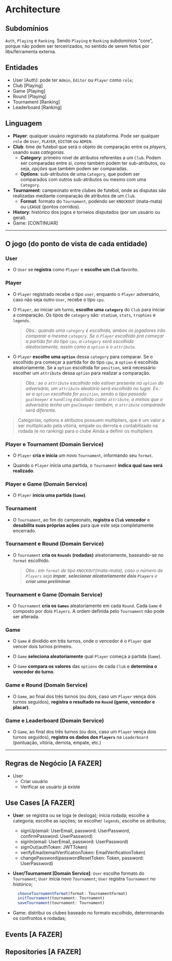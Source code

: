 # Architecture

## Subdomínios

`Auth`, `Playing` e `Ranking`. Sendo `Playing` e `Ranking` subdomínios "core", porque não podem ser terceirizados, no sentido de serem feitos por libs/ferramenta externa.

## Entidades

- User [Auth]: pode ter `Admin`, `Editor` ou `Player` como `role`;
- Club [Playing]
- Game [Playing]
- Round [Playing]
- Tournament [Ranking]
- Leaderboard [Ranking]

## Linguagem

- **Player**: qualquer usuário registrado na plataforma. Pode ser qualquer `role` de `User`, `PLAYER`, `EDITOR` ou `ADMIN`.
- **Club**: time de futebol que será o objeto de comparação entre os *players*, usando suas *categorias*.
  - **Category**: primeiro nível de atributos referentes a um `Club`. Podem ser comparadas entre si, como também podem ter sub-atributos, ou seja, *opções* que também podem ser comparadas.
  - **Options**: sub-atributos de uma `Category`, que podem ser comparados com outros sub-atributos ou mesmo com uma `Category`.
- **Tournament**: campeonato entre clubes de futebol, onde as disputas são realizadas mediante comparação de atributos de um `Club`.
  - **Format**: formato do `Tournament`, podendo ser `KNOCKOUT` (mata-mata) ou `LEAGUE` (pontos corridos).
- **History**: histórico dos jogos e torneios disputados (por um usuário ou geral).
- Game: [CONTINUAR]

---

## O jogo (do ponto de vista de cada entidade)

### User

- O `User` se **registra** como `Player` e **escolhe um `Club`** favorito.

### Player

- O `Player` registrado recebe o tipo `user`, enquanto o `Player` adversário, caso não seja outro `User`, recebe o tipo `cpu`.

- O `Player`, ao iniciar um turno, **escolhe uma `category`** do `Club` para iniciar a comparação. Os tipos de `category` são: `stadium`, `stats`, `trophies` e `legends`.
  > *Obs.: quando uma `category` é escolhida, ambos os jogadores irão comparar a mesma `category`. Se o `Player` escolhido pra começar a partida for do tipo `cpu`, a `category` será escolhida aleatoriamente, assim como a `option` e o `attribute`.*

- O `Player` **escolhe uma `option`** dessa `category` para comparar. Se o escolhido pra começar a partida for do tipo `cpu`, a `option` é escolhida aleatoriamente. Se a `option` escolhida for `position`, será necessário escolher um `attribute` dessa `option` para realizar a comparação.
  > *Obs.: se o `attribute` escolhido não estiver presente na `option` do adversário, um `attribute` aleatório será escolhido no lugar. Ex.: se a `option` escolhida for `position`, sendo o tipo passado `goalkeeper` e `handling` escolhido como `attribute`, a menos que o adversário tenha um `goalkeeper` também, o `attribute` comparado será diferente.*

> Categorias, options e atributos possuem multipliers, que é um valor a ser multiplicado pela vitória, empate ou derrota e contabilizado na rodada (e no ranking) para o clube
> Ainda a definir os multipliers

### Player e Tournament (Domain Service)

- O `Player` **cria e inicia** um novo `Tournament`, informando seu `format`.

- Quando o `Player` inicia uma partida, o `Tournament` **indica qual `Game` será realizado**.

### Player e Game (Domain Service)

- O `Player` **inicia uma partida (`Game`)**.

### Tournament

- O `Tournament`, ao fim do campeonato, **registra o `Club` vencedor** e **desabilita suas próprias ações** para que este seja completamente encerrado.

### Tournament e Round (Domain Service)

- O `Tournament` **cria os `Rounds` (rodadas)** aleatoriamente, baseando-se no `format` escolhido.
  > *Obs.: em `format` de tipo `KNOCKOUT`(mata-mata), caso o número de `Players` seja **ímpar**, **selecionar aleatoriamente dois `Players`** e **criar uma preliminar**.*

### Tournament e Game (Domain Service)

- O `Tournament` **cria os `Games`** aleatoriamente em cada `Round`. Cada `Game` é composto por dois `Players`. A ordem definida pelo `Tournament` não pode ser alterada.

### Game

- O `Game` é dividido em três turnos, onde o vencedor é o `Player` que vencer dois turnos primeiro.

- O `Game` **seleciona aleatoriamente** qual `Player` começa a partida (`Game`).

- O `Game` **compara os valores** das `options` de cada `Club` e **determina o vencedor do turno**.

### Game e Round (Domain Service)

- O `Game`, ao final dos três turnos (ou dois, caso um `Player` vença dois turnos seguidos), **registra o resultado no `Round` (game, vencedor e placar)**.

### Game e Leaderboard (Domain Service)

- O `Game`, ao final dos três turnos (ou dois, caso um `Player` vença dois turnos seguidos), **registra os dados dos `Players`** na `Leaderboard` (pontuação, vitória, derrota, empate, etc.)

---
## Regras de Negócio [A FAZER]

- User
  - Criar usuário
  - Verificar se usuário já existe

## Use Cases [A FAZER]

- **User**: se registra ou se loga (e desloga); inicia rodada; escolhe a categoria; escolhe as opções; se escolher `legends`, escolhe os atributos;
  - signUp(email: UserEmail, password: UserPassword, confirmPassword: UserPassword)
  - signIn(email: UserEmail, password: UserPassword)
  - signOut(authToken: JWTToken)
  - verifyEmail(emailVerificationToken: EmailVerificationToken)
  - changePassword(passwordResetToken: Token, password: UserPassword)

- **User/Tournament [Domain Service]**: `User` escolhe formato do `Tournament`; `User` inicia novo `Tournament`; `User` registra `Tournament` no *histórico*;

  ```typescript
    chooseTournamentFormat(format: TournamentFormat)
    initTournament(tournament: Tournament)
    saveTournament(tournament: Tournament)
  ```
  
- Game: distribui os clubes baseado no formato escolhido, determinando os confrontos e rodadas;

## Events [A FAZER]
## Repositories [A FAZER]
